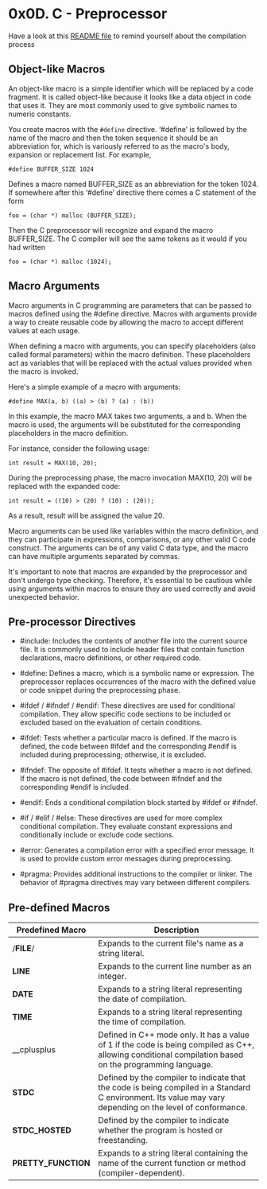 # 0x0D. C - Preprocessor

Have a look at this [README file](https://github.com/Darryl-Mbae/alx-low_level_programming/tree/master/0x00-hello_world#readme) to remind yourself about the compilation process

## Object-like Macros
An object-like macro is a simple identifier which will be replaced by a code fragment. It is called object-like because it looks like a data object in code that uses it. They are most commonly used to give symbolic names to numeric constants.

You create macros with the ```#define``` directive. ‘#define’ is followed by the name of the macro and then the token sequence it should be an abbreviation for, which is variously referred to as the macro's body, expansion or replacement list. For example,

```
#define BUFFER_SIZE 1024
```
Defines a macro named BUFFER_SIZE as an abbreviation for the token 1024. If somewhere after this ‘#define’ directive there comes a C statement of the form

```
foo = (char *) malloc (BUFFER_SIZE);
```

Then the C preprocessor will recognize and expand the macro BUFFER_SIZE. The C compiler will see the same tokens as it would if you had written

```
foo = (char *) malloc (1024);
```

## Macro Arguments
Macro arguments in C programming are parameters that can be passed to macros defined using the #define directive. 
Macros with arguments provide a way to create reusable code by allowing the macro to accept different values at each usage.

When defining a macro with arguments, you can specify placeholders (also called formal parameters) within the macro definition. These placeholders act as variables that will be replaced with the actual values provided when the macro is invoked.

Here's a simple example of a macro with arguments:

```
#define MAX(a, b) ((a) > (b) ? (a) : (b))
```
In this example, the macro MAX takes two arguments, a and b. When the macro is used, the arguments will be substituted for the corresponding placeholders in the macro definition.

For instance, consider the following usage:
```
int result = MAX(10, 20);
```
During the preprocessing phase, the macro invocation MAX(10, 20) will be replaced with the expanded code:

```
int result = ((10) > (20) ? (10) : (20));
```
As a result, result will be assigned the value 20.

Macro arguments can be used like variables within the macro definition, and they can participate in expressions, comparisons, or any other valid C code construct. The arguments can be of any valid C data type, and the macro can have multiple arguments separated by commas.

It's important to note that macros are expanded by the preprocessor and don't undergo type checking. Therefore, it's essential to be cautious while using arguments within macros to ensure they are used correctly and avoid unexpected behavior.

## Pre-processor Directives

* #include: Includes the contents of another file into the current source file. It is commonly used to include header files that contain function declarations, macro definitions, or other required code.

* #define: Defines a macro, which is a symbolic name or expression. The preprocessor replaces occurrences of the macro with the defined value or code snippet during the preprocessing phase.

* #ifdef / #ifndef / #endif: These directives are used for conditional compilation. They allow specific code sections to be included or excluded based on the evaluation of certain conditions.

* #ifdef: Tests whether a particular macro is defined. If the macro is defined, the code between #ifdef and the corresponding #endif is included during preprocessing; otherwise, it is excluded.

* #ifndef: The opposite of #ifdef. It tests whether a macro is not defined. If the macro is not defined, the code between #ifndef and the corresponding #endif is included.

* #endif: Ends a conditional compilation block started by #ifdef or #ifndef.

* #if / #elif / #else: These directives are used for more complex conditional compilation. They evaluate constant expressions and conditionally include or exclude code sections.

* #error: Generates a compilation error with a specified error message. It is used to provide custom error messages during preprocessing.

* #pragma: Provides additional instructions to the compiler or linker. The behavior of #pragma directives may vary between different compilers.

## Pre-defined Macros
| Predefined Macro	| Description |
| --------------- | --------------- |
| /__FILE__/	 | Expands to the current file's name as a string literal. |
|  __LINE__	 | Expands to the current line number as an integer. |
|  __DATE__	 | Expands to a string literal representing the date of compilation. |
|  __TIME__	 | Expands to a string literal representing the time of compilation. |
|  __cplusplus	| Defined in C++ mode only. It has a value of 1 if the code is being compiled as C++, allowing conditional compilation based on the programming language. |
|  __STDC__	 | Defined by the compiler to indicate that the code is being compiled in a Standard C environment. Its value may vary depending on the level of conformance.  |
|  __STDC_HOSTED__ 	 | Defined by the compiler to indicate whether the program is hosted or freestanding. |
|  __PRETTY_FUNCTION__  	| Expands to a string literal containing the name of the current function or method (compiler-dependent). |

